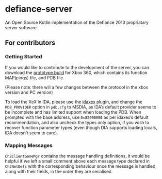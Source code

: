 # defiance-server
An Open Source Kotlin implementation of the Defiance 2013 propriatary server software.

## For contributors

### Getting Started

If you would like to contribute to the development of the server, you can download the [prototype build](https://drive.google.com/file/d/1LFCSar1wpMmgtSxjz1r9gfCvDCmh_GQO/view?usp=sharing) for Xbox 360, which contains its function MAP(pings) file, and PDB file. 

(Please note: there will a few changes between the protocol in the xbox version and PC version)

To load the XeX in IDA, please use the [idaxex](https://github.com/emoose/idaxex/releases/tag/0.30) plugin, and change the `PDB_PROVIDER` option in `pdb.cfg` to MSDIA, as IDA’s default provider seems to be incomplete and has limited support when loading the PDB. When prompted with the base address, use `0x82000000` as per idaxex’s default recommendation, and also uncheck the types only option, if you wish to recover function parameter types (even though DIA supports loading locals, IDA doesn’t seem to care).

### Mapping Messages

`Ch2ClientGameMgr` contains the message handling definitions, it would be helpful if we left a small comment above each message type declared in `Ch2NetDefs` with the corresponding behaviour once the message is handled, along with their fields, in the order they are serialised.
